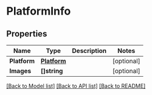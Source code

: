 # PlatformInfo

## Properties
Name | Type | Description | Notes
------------ | ------------- | ------------- | -------------
**Platform** | [**Platform**](Platform.md) |  | [optional] 
**Images** | **[]string** |  | [optional] 

[[Back to Model list]](../README.md#documentation-for-models) [[Back to API list]](../README.md#documentation-for-api-endpoints) [[Back to README]](../README.md)


